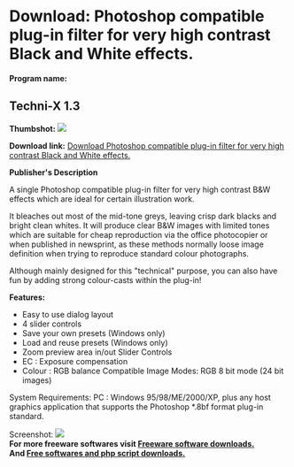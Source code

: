 # Download: Photoshop compatible plug-in filter for very high contrast Black and White effects.

**Program name:**

## Techni-X 1.3

  
**Thumbshot:** ![](http://www.freewarefiles.com/screenshot/technix2_md.gif)   
  
**Download link:** [Download Photoshop compatible plug-in filter for very high contrast Black and White effects.](http://freesoftwares.boysofts.com/Techni-X_program_20376.html)  
  


**Publisher's Description**  
  


A single Photoshop compatible plug-in filter for very high contrast B&W effects which are ideal for certain illustration work. 

It bleaches out most of the mid-tone greys, leaving crisp dark blacks and bright clean whites. It will produce clear B&W images with limited tones which are suitable for cheap reproduction via the office photocopier or when published in newsprint, as these methods normally loose image definition when trying to reproduce standard colour photographs.

Although mainly designed for this "technical" purpose, you can also have fun by adding strong colour-casts within the plug-in!

**Features:**

  * Easy to use dialog layout 
  * 4 slider controls 
  * Save your own presets (Windows only) 
  * Load and reuse presets (Windows only) 
  * Zoom preview area in/out 
Slider Controls 
  * EC : Exposure compensation 
  * Colour : RGB balance 
Compatible Image Modes: RGB 8 bit mode (24 bit images) 

System Requirements: PC : Windows 95/98/ME/2000/XP, plus any host graphics application that supports the Photoshop *.8bf format plug-in standard.

  
  
Screenshot: ![](http://www.freewarefiles.com/screenshot/technix2.gif)   
**For more freeware softwares visit [Freeware software downloads.](http://freesoftwares.boysofts.com/)**   
**And [Free softwares and php script downloads.](http://www.boysofts.com/)**
